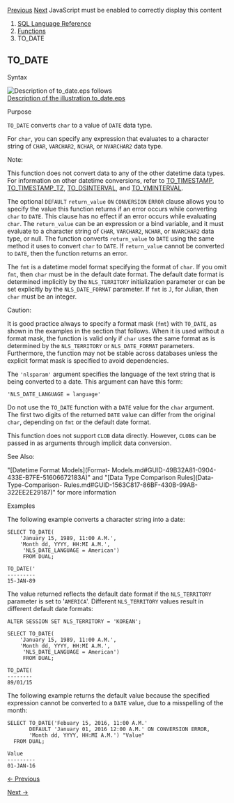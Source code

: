 [Previous](TO_CLOB-character.md) [Next](TO_DSINTERVAL.md) JavaScript must
be enabled to correctly display this content

  1. [SQL Language Reference ](index.md)
  2. [Functions](Functions.md)
  3. TO_DATE 

## TO_DATE

Syntax

![Description of to_date.eps
follows](https://docs.oracle.com/en/database/oracle/oracle-database/23/sqlrf/img/to_date.gif)  
[Description of the illustration to_date.eps](img_text/to_date.md)

Purpose

`TO_DATE` converts `char` to a value of `DATE` data type.

For `char`, you can specify any expression that evaluates to a character
string of `CHAR`, `VARCHAR2`, `NCHAR`, or `NVARCHAR2` data type.

Note:

This function does not convert data to any of the other datetime data types.
For information on other datetime conversions, refer to
[TO_TIMESTAMP](TO_TIMESTAMP.md#GUID-57E09334-E3CC-4CA2-809E-F0909458BCFA),
[TO_TIMESTAMP_TZ](TO_TIMESTAMP_TZ.md#GUID-3999303B-89CA-4AA3-9817-458F36ADC9DC),
[TO_DSINTERVAL](TO_DSINTERVAL.md#GUID-DEBB41BD-9438-4558-A53E-428CE93C05D3),
and
[TO_YMINTERVAL](TO_YMINTERVAL.md#GUID-5DEBA096-7AC3-4B18-A4BE-D36FC9BDB450).

The optional `DEFAULT` `return_value` `ON` `CONVERSION` `ERROR` clause allows
you to specify the value this function returns if an error occurs while
converting `char` to `DATE`. This clause has no effect if an error occurs
while evaluating `char`. The `return_value` can be an expression or a bind
variable, and it must evaluate to a character string of `CHAR`, `VARCHAR2`,
`NCHAR`, or `NVARCHAR2` data type, or null. The function converts
`return_value` to `DATE` using the same method it uses to convert `char` to
`DATE`. If `return_value` cannot be converted to `DATE`, then the function
returns an error.

The `fmt` is a datetime model format specifying the format of `char`. If you
omit `fmt`, then `char` must be in the default date format. The default date
format is determined implicitly by the `NLS_TERRITORY` initialization
parameter or can be set explicitly by the `NLS_DATE_FORMAT` parameter. If
`fmt` is `J`, for Julian, then `char` must be an integer.

Caution:

It is good practice always to specify a format mask (`fmt`) with `TO_DATE`, as
shown in the examples in the section that follows. When it is used without a
format mask, the function is valid only if `char` uses the same format as is
determined by the `NLS_TERRITORY` or `NLS_DATE_FORMAT` parameters.
Furthermore, the function may not be stable across databases unless the
explicit format mask is specified to avoid dependencies.

The `'nlsparam'` argument specifies the language of the text string that is
being converted to a date. This argument can have this form:

    
    
    'NLS_DATE_LANGUAGE = language' 
    

Do not use the `TO_DATE` function with a `DATE` value for the `char` argument.
The first two digits of the returned `DATE` value can differ from the original
`char`, depending on `fmt` or the default date format.

This function does not support `CLOB` data directly. However, `CLOB`s can be
passed in as arguments through implicit data conversion.

See Also:

"[Datetime Format Models](Format-
Models.md#GUID-49B32A81-0904-433E-B7FE-51606672183A)" and "[Data Type
Comparison Rules](Data-Type-Comparison-
Rules.md#GUID-1563C817-86BF-430B-99AB-322EE2E29187)" for more information

Examples

The following example converts a character string into a date:

    
    
    SELECT TO_DATE(
        'January 15, 1989, 11:00 A.M.',
        'Month dd, YYYY, HH:MI A.M.',
         'NLS_DATE_LANGUAGE = American')
         FROM DUAL;
    
    TO_DATE('
    ---------
    15-JAN-89
    

The value returned reflects the default date format if the `NLS_TERRITORY`
parameter is set to '`AMERICA`'. Different `NLS_TERRITORY` values result in
different default date formats:

    
    
    ALTER SESSION SET NLS_TERRITORY = 'KOREAN';
    
    SELECT TO_DATE(
        'January 15, 1989, 11:00 A.M.',
        'Month dd, YYYY, HH:MI A.M.',
         'NLS_DATE_LANGUAGE = American')
         FROM DUAL;
    
    TO_DATE(
    --------
    89/01/15

The following example returns the default value because the specified
expression cannot be converted to a `DATE` value, due to a misspelling of the
month:

    
    
    SELECT TO_DATE('Febuary 15, 2016, 11:00 A.M.'
           DEFAULT 'January 01, 2016 12:00 A.M.' ON CONVERSION ERROR,
           'Month dd, YYYY, HH:MI A.M.') "Value"
      FROM DUAL;
    
    Value
    ---------
    01-JAN-16
    


[← Previous](TO_CLOB-character.md)

[Next →](TO_DSINTERVAL.md)
